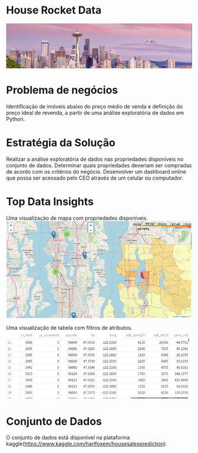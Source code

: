 # House Rocket Data

![House Rocket Data](img/house_rocket_00.png)

# Problema de negócios

Identificação de imóveis abaixo do preço médio de venda e definição do preço ideal de revenda, a partir de uma análise exploratória de dados em Python.

# Estratégia da Solução

Realizar a análise exploratória de dados nas propriedades disponíveis no conjunto de dados.
Determinar quais propriedades deveriam ser compradas de acordo com os critérios do negócio.
Desenvolver um dashboard online que possa ser acessado pelo CEO através de um celular ou computador.

# Top Data Insights 

Uma visualização de mapa com propriedades disponíveis.
![HouseMap](img/house_map.png)


Uma visualização de tabela com filtros de atributos.
![HouseMap](img/house_data.png)


# Conjunto de Dados

O conjunto de dados está disponível na plataforma kaggle(https://www.kaggle.com/harlfoxem/housesalesprediction).
